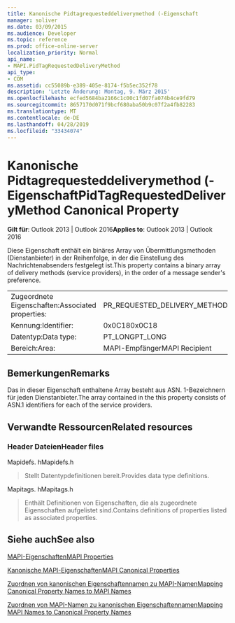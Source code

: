 ```yaml
---
title: Kanonische Pidtagrequesteddeliverymethod (-Eigenschaft
manager: soliver
ms.date: 03/09/2015
ms.audience: Developer
ms.topic: reference
ms.prod: office-online-server
localization_priority: Normal
api_name:
- MAPI.PidTagRequestedDeliveryMethod
api_type:
- COM
ms.assetid: cc55089b-e389-405e-8174-f5b5ec352f78
description: 'Letzte Änderung: Montag, 9. März 2015'
ms.openlocfilehash: ecfed5684ba2166c1c00c1fd07fa074b4ce9fd79
ms.sourcegitcommit: 8657170d071f9bcf680aba50b9c07f2a4fb82283
ms.translationtype: MT
ms.contentlocale: de-DE
ms.lasthandoff: 04/28/2019
ms.locfileid: "33434074"
---
```

# <a name="pidtagrequesteddeliverymethod-canonical-property"></a><span data-ttu-id="ad000-103">Kanonische Pidtagrequesteddeliverymethod (-Eigenschaft</span><span class="sxs-lookup"><span data-stu-id="ad000-103">PidTagRequestedDeliveryMethod Canonical Property</span></span>

  
  
<span data-ttu-id="ad000-104">**Gilt für**: Outlook 2013 | Outlook 2016</span><span class="sxs-lookup"><span data-stu-id="ad000-104">**Applies to**: Outlook 2013 | Outlook 2016</span></span> 
  
<span data-ttu-id="ad000-105">Diese Eigenschaft enthält ein binäres Array von Übermittlungsmethoden (Dienstanbieter) in der Reihenfolge, in der die Einstellung des Nachrichtenabsenders festgelegt ist.</span><span class="sxs-lookup"><span data-stu-id="ad000-105">This property contains a binary array of delivery methods (service providers), in the order of a message sender's preference.</span></span>
  
|||
|:-----|:-----|
|<span data-ttu-id="ad000-106">Zugeordnete Eigenschaften:</span><span class="sxs-lookup"><span data-stu-id="ad000-106">Associated properties:</span></span>  <br/> |<span data-ttu-id="ad000-107">PR_REQUESTED_DELIVERY_METHOD</span><span class="sxs-lookup"><span data-stu-id="ad000-107">PR_REQUESTED_DELIVERY_METHOD</span></span>  <br/> |
|<span data-ttu-id="ad000-108">Kennung:</span><span class="sxs-lookup"><span data-stu-id="ad000-108">Identifier:</span></span>  <br/> |<span data-ttu-id="ad000-109">0x0C18</span><span class="sxs-lookup"><span data-stu-id="ad000-109">0x0C18</span></span>  <br/> |
|<span data-ttu-id="ad000-110">Datentyp:</span><span class="sxs-lookup"><span data-stu-id="ad000-110">Data type:</span></span>  <br/> |<span data-ttu-id="ad000-111">PT_LONG</span><span class="sxs-lookup"><span data-stu-id="ad000-111">PT_LONG</span></span>  <br/> |
|<span data-ttu-id="ad000-112">Bereich:</span><span class="sxs-lookup"><span data-stu-id="ad000-112">Area:</span></span>  <br/> |<span data-ttu-id="ad000-113">MAPI-Empfänger</span><span class="sxs-lookup"><span data-stu-id="ad000-113">MAPI Recipient</span></span>  <br/> |
   
## <a name="remarks"></a><span data-ttu-id="ad000-114">Bemerkungen</span><span class="sxs-lookup"><span data-stu-id="ad000-114">Remarks</span></span>

<span data-ttu-id="ad000-115">Das in dieser Eigenschaft enthaltene Array besteht aus ASN. 1-Bezeichnern für jeden Dienstanbieter.</span><span class="sxs-lookup"><span data-stu-id="ad000-115">The array contained in the this property consists of ASN.1 identifiers for each of the service providers.</span></span>
  
## <a name="related-resources"></a><span data-ttu-id="ad000-116">Verwandte Ressourcen</span><span class="sxs-lookup"><span data-stu-id="ad000-116">Related resources</span></span>

### <a name="header-files"></a><span data-ttu-id="ad000-117">Header Dateien</span><span class="sxs-lookup"><span data-stu-id="ad000-117">Header files</span></span>

<span data-ttu-id="ad000-118">Mapidefs. h</span><span class="sxs-lookup"><span data-stu-id="ad000-118">Mapidefs.h</span></span>
  
> <span data-ttu-id="ad000-119">Stellt Datentypdefinitionen bereit.</span><span class="sxs-lookup"><span data-stu-id="ad000-119">Provides data type definitions.</span></span>
    
<span data-ttu-id="ad000-120">Mapitags. h</span><span class="sxs-lookup"><span data-stu-id="ad000-120">Mapitags.h</span></span>
  
> <span data-ttu-id="ad000-121">Enthält Definitionen von Eigenschaften, die als zugeordnete Eigenschaften aufgelistet sind.</span><span class="sxs-lookup"><span data-stu-id="ad000-121">Contains definitions of properties listed as associated properties.</span></span>
    
## <a name="see-also"></a><span data-ttu-id="ad000-122">Siehe auch</span><span class="sxs-lookup"><span data-stu-id="ad000-122">See also</span></span>



[<span data-ttu-id="ad000-123">MAPI-Eigenschaften</span><span class="sxs-lookup"><span data-stu-id="ad000-123">MAPI Properties</span></span>](mapi-properties.md)
  
[<span data-ttu-id="ad000-124">Kanonische MAPI-Eigenschaften</span><span class="sxs-lookup"><span data-stu-id="ad000-124">MAPI Canonical Properties</span></span>](mapi-canonical-properties.md)
  
[<span data-ttu-id="ad000-125">Zuordnen von kanonischen Eigenschaftennamen zu MAPI-Namen</span><span class="sxs-lookup"><span data-stu-id="ad000-125">Mapping Canonical Property Names to MAPI Names</span></span>](mapping-canonical-property-names-to-mapi-names.md)
  
[<span data-ttu-id="ad000-126">Zuordnen von MAPI-Namen zu kanonischen Eigenschaftennamen</span><span class="sxs-lookup"><span data-stu-id="ad000-126">Mapping MAPI Names to Canonical Property Names</span></span>](mapping-mapi-names-to-canonical-property-names.md)

